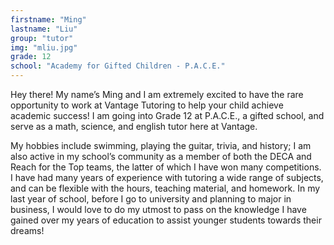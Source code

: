 ```yaml
---
firstname: "Ming"
lastname: "Liu"
group: "tutor"
img: "mliu.jpg"
grade: 12
school: "Academy for Gifted Children - P.A.C.E."
---
```


Hey there! My name’s Ming and I am extremely excited to have the rare opportunity to work at Vantage Tutoring to help your child achieve academic success! I am going into Grade 12 at P.A.C.E., a gifted school, and serve as a math, science, and english tutor here at Vantage.

My hobbies include swimming, playing the guitar, trivia, and history; I am also active in my school’s community as a member of both the DECA and Reach for the Top teams, the latter of which I have won many competitions. I have had many years of experience with tutoring a wide range of subjects, and can be flexible with the hours, teaching material, and homework. In my last year of school, before I go to university and planning to major in business, I would love to do my utmost to pass on the knowledge I have gained over my years of education to assist younger students towards their dreams!
